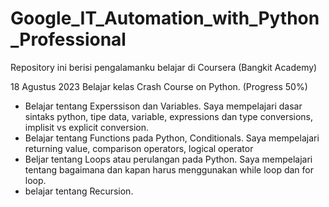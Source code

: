 # Google_IT_Automation_with_Python_Professional
Repository ini berisi pengalamanku belajar di Coursera (Bangkit Academy)

18 Agustus 2023
Belajar kelas Crash Course on Python. (Progress 50%)
  * Belajar tentang Experssison dan Variables. Saya mempelajari dasar sintaks python, tipe data, variable, expressions dan type conversions, implisit vs explicit conversion.
  * Belajar tentang Functions pada Python, Conditionals. Saya mempelajari returning value, comparison operators, logical operator
  * Beljar tentang Loops atau perulangan pada Python. Saya mempelajari tentang bagaimana dan kapan harus menggunakan while loop dan for loop.
  * belajar tentang Recursion.
